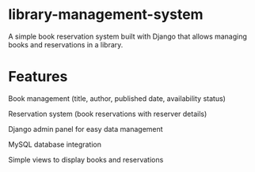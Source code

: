# library-management-system
A simple book reservation system built with Django that allows managing books and reservations in a library.

# Features
Book management (title, author, published date, availability status)

Reservation system (book reservations with reserver details)

Django admin panel for easy data management

MySQL database integration

Simple views to display books and reservations
